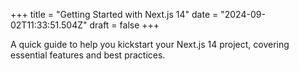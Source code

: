 +++
title = "Getting Started with Next.js 14"
date = "2024-09-02T11:33:51.504Z"
draft = false
+++

  A quick guide to help you kickstart your Next.js 14 project, covering essential features and best practices.
        